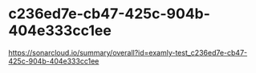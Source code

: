 # c236ed7e-cb47-425c-904b-404e333cc1ee
https://sonarcloud.io/summary/overall?id=examly-test_c236ed7e-cb47-425c-904b-404e333cc1ee
